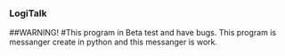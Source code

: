 ### LogiTalk
##WARNING! 
#This program in Beta test and have bugs.
This program is messanger create in python and this messanger is work.

